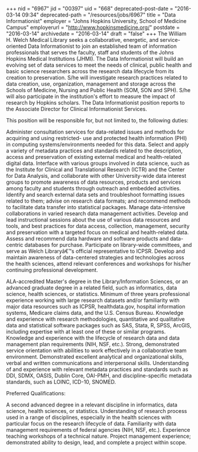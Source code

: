 +++
nid = "6967"
jid = "00397"
uid = "668"
deprecated-post-date = "2016-03-14 09:34"
deprecated-path = "/resources/jobs/6967"
title = "Data Informationist"
employer = "Johns Hopkins University, School of Medicine Campus"
employerurl = "http://www.hopkinsmedicine.org/"
postdate = "2016-03-14"
archivedate = "2016-03-14"
draft = "false"
+++
The William H. Welch Medical Library seeks a collaborative, energetic,
and service-oriented Data Informationist to join an established team of
information professionals that serves the faculty, staff and students of
the Johns Hopkins Medical Institutions (JHMI). The Data Informationist
will build an evolving set of data services to meet the needs of
clinical, public health and basic science researchers across the
research data lifecycle from its creation to preservation. S/he will
investigate research practices related to data creation, use,
organization, management and storage across the Schools of Medicine,
Nursing and Public Health (SOM, SON and SPH). S/he will also participate
in the institution's effort to measure the impact of research by
Hopkins scholars. The Data Informationist position reports to the
Associate Director for Clinical Informationist Services.

This position will be responsible for, but not limited to, the following
duties:

Administer consultation services for data-related issues and methods for
acquiring and using restricted- use and protected health information
(PHI) in computing systems/environments needed for this data. Select and
apply a variety of metadata practices and standards related to the
description, access and preservation of existing external medical and
health-related digital data. Interface with various groups involved in
data science, such as the Institute for Clinical and Translational
Research (ICTR) and the Center for Data Analysis, and collaborate with
other University-wide data interest groups to promote awareness of data
resources, products and services among faculty and students through
outreach and embedded activities. Identify and search external data sets
and troubleshoot formatting issues related to them; advise on research
data formats; and recommend methods to facilitate data transfer into
statistical packages. Manage data-intensive collaborations in varied
research data management activities. Develop and lead instructional
sessions about the use of various data resources and tools, and best
practices for data access, collection, management, security and
preservation with a targeted focus on medical and health-related data.
Assess and recommend data hardware and software products and
data-centric databases for purchase. Participate on library-wide
committees, and serve as Welch Libraryâ€™s official representative to
ICPSR. Develop and maintain awareness of data-centered strategies and
technologies across the health sciences, attend relevant conferences and
workshops for his/her continuing professional development.
  
ALA-accredited Master's degree in the Library/Information Sciences, or
an advanced graduate degree in a related field, such as informatics,
data science, health sciences, or statistics. Minimum of three years
professional experience working with large research datasets and/or
familiarity with major data resources such as ICPSR, healthdata.gov,
hospital information systems, Medicare claims data, and the U.S. Census
Bureau. Knowledge and experience with research methodologies,
quantitative and qualitative data and statistical software packages such
as SAS, Stata, R, SPSS, ArcGIS, including expertise with at least one of
these or similar programs. Knowledge and experience with the lifecycle
of research data and data management plan requirements (NIH, NSF, etc.).
Strong, demonstrated service orientation with abilities to work
effectively in a collaborative team environment. Demonstrated excellent
analytical and organizational skills, verbal and written communications
and interpersonal skills. Understanding of and experience with relevant
metadata practices and standards such as DDI, SDMX, OASIS, Dublin Core,
OAI-PMH, and discipline-specific metadata standards, such as LOINC,
ICD-10, SNOMED.

Preferred Qualifications:

A second advanced degree in a relevant discipline in informatics, data
science, health sciences, or statistics. Understanding of research
process used in a range of disciplines, especially in the health
sciences with particular focus on the research lifecycle of data.
Familiarity with data management requirements of federal agencies (NIH,
NSF, etc.). Experience teaching workshops of a technical nature. Project
management experience; demonstrated ability to design, lead, and
complete a project within scope.
